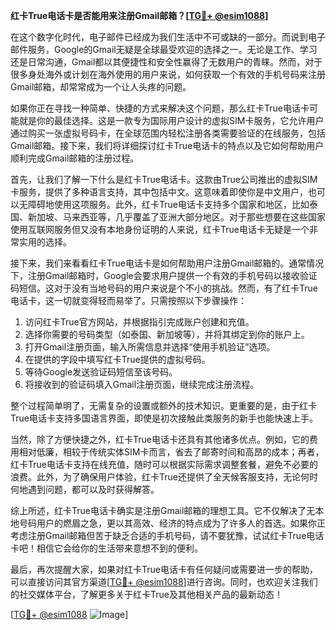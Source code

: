**红卡True电话卡是否能用来注册Gmail邮箱？[[TG💪+ @esim1088](https://t.me/s/esim1088)]**

在这个数字化时代，电子邮件已经成为我们生活中不可或缺的一部分。而说到电子邮件服务，Google的Gmail无疑是全球最受欢迎的选择之一。无论是工作、学习还是日常沟通，Gmail都以其便捷性和安全性赢得了无数用户的青睐。然而，对于很多身处海外或计划在海外使用的用户来说，如何获取一个有效的手机号码来注册Gmail邮箱，却常常成为一个让人头疼的问题。

如果你正在寻找一种简单、快捷的方式来解决这个问题，那么红卡True电话卡可能就是你的最佳选择。这是一款专为国际用户设计的虚拟SIM卡服务，它允许用户通过购买一张虚拟号码卡，在全球范围内轻松注册各类需要验证的在线服务，包括Gmail邮箱。接下来，我们将详细探讨红卡True电话卡的特点以及它如何帮助用户顺利完成Gmail邮箱的注册过程。

首先，让我们了解一下什么是红卡True电话卡。这款由True公司推出的虚拟SIM卡服务，提供了多种语言支持，其中包括中文。这意味着即使你是中文用户，也可以无障碍地使用这项服务。此外，红卡True电话卡支持多个国家和地区，比如泰国、新加坡、马来西亚等，几乎覆盖了亚洲大部分地区。对于那些想要在这些国家使用互联网服务但又没有本地身份证明的人来说，红卡True电话卡无疑是一个非常实用的选择。

接下来，我们来看看红卡True电话卡是如何帮助用户注册Gmail邮箱的。通常情况下，注册Gmail邮箱时，Google会要求用户提供一个有效的手机号码以接收验证码短信。这对于没有当地号码的用户来说是个不小的挑战。然而，有了红卡True电话卡，这一切就变得轻而易举了。只需按照以下步骤操作：

1. 访问红卡True官方网站，并根据指引完成账户创建和充值。
2. 选择你需要的号码类型（如泰国、新加坡等），并将其绑定到你的账户上。
3. 打开Gmail注册页面，输入所需信息并选择“使用手机验证”选项。
4. 在提供的字段中填写红卡True提供的虚拟号码。
5. 等待Google发送验证码短信至该号码。
6. 将接收到的验证码填入Gmail注册页面，继续完成注册流程。

整个过程简单明了，无需复杂的设置或额外的技术知识。更重要的是，由于红卡True电话卡支持多国语言界面，即使是初次接触此类服务的新手也能快速上手。

当然，除了方便快捷之外，红卡True电话卡还具有其他诸多优点。例如，它的费用相对低廉，相较于传统实体SIM卡而言，省去了邮寄时间和高昂的成本；再者，红卡True电话卡支持在线充值，随时可以根据实际需求调整套餐，避免不必要的浪费。此外，为了确保用户体验，红卡True还提供了全天候客服支持，无论何时何地遇到问题，都可以及时获得解答。

综上所述，红卡True电话卡确实是注册Gmail邮箱的理想工具。它不仅解决了无本地号码用户的燃眉之急，更以其高效、经济的特点成为了许多人的首选。如果你正考虑注册Gmail邮箱但苦于缺乏合适的手机号码，请不要犹豫，试试红卡True电话卡吧！相信它会给你的生活带来意想不到的便利。

最后，再次提醒大家，如果对红卡True电话卡有任何疑问或需要进一步的帮助，可以直接访问其官方渠道[[TG💪+ @esim1088](https://t.me/s/esim1088)]进行咨询。同时，也欢迎关注我们的社交媒体平台，了解更多关于红卡True及其他相关产品的最新动态！

[[TG💪+ @esim1088](https://t.me/s/esim1088) ![Image](https://i.postimg.cc/4NQfJmqS/Snipaste-2025-05-13-00-14-12.png)]